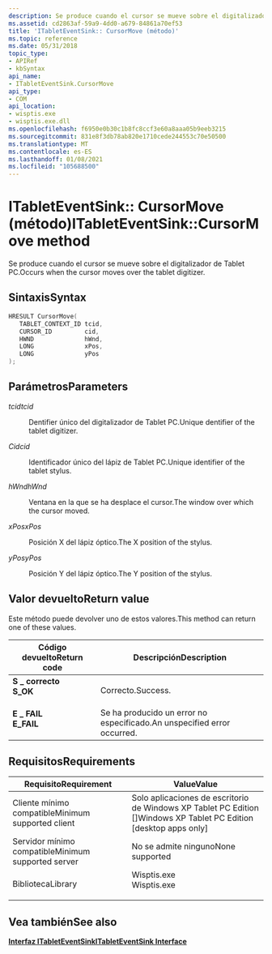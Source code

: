 ```yaml
---
description: Se produce cuando el cursor se mueve sobre el digitalizador de Tablet PC.
ms.assetid: cd2863af-59a9-4dd0-a679-84861a70ef53
title: 'ITabletEventSink:: CursorMove (método)'
ms.topic: reference
ms.date: 05/31/2018
topic_type:
- APIRef
- kbSyntax
api_name:
- ITabletEventSink.CursorMove
api_type:
- COM
api_location:
- wisptis.exe
- wisptis.exe.dll
ms.openlocfilehash: f6950e0b30c1b8fc8ccf3e60a8aaa05b9eeb3215
ms.sourcegitcommit: 831e8f3db78ab820e1710cede244553c70e50500
ms.translationtype: MT
ms.contentlocale: es-ES
ms.lasthandoff: 01/08/2021
ms.locfileid: "105688500"
---
```

# <a name="itableteventsinkcursormove-method"></a><span data-ttu-id="0742b-103">ITabletEventSink:: CursorMove (método)</span><span class="sxs-lookup"><span data-stu-id="0742b-103">ITabletEventSink::CursorMove method</span></span>

<span data-ttu-id="0742b-104">Se produce cuando el cursor se mueve sobre el digitalizador de Tablet PC.</span><span class="sxs-lookup"><span data-stu-id="0742b-104">Occurs when the cursor moves over the tablet digitizer.</span></span>

## <a name="syntax"></a><span data-ttu-id="0742b-105">Sintaxis</span><span class="sxs-lookup"><span data-stu-id="0742b-105">Syntax</span></span>


```C++
HRESULT CursorMove(
   TABLET_CONTEXT_ID tcid,
   CURSOR_ID         cid,
   HWND              hWnd,
   LONG              xPos,
   LONG              yPos
);
```



## <a name="parameters"></a><span data-ttu-id="0742b-106">Parámetros</span><span class="sxs-lookup"><span data-stu-id="0742b-106">Parameters</span></span>

<dl> <dt>

<span data-ttu-id="0742b-107">*tcid*</span><span class="sxs-lookup"><span data-stu-id="0742b-107">*tcid*</span></span> 
</dt> <dd>

<span data-ttu-id="0742b-108">Dentifier único del digitalizador de Tablet PC.</span><span class="sxs-lookup"><span data-stu-id="0742b-108">Unique dentifier of the tablet digitizer.</span></span>

</dd> <dt>

<span data-ttu-id="0742b-109">*Cid*</span><span class="sxs-lookup"><span data-stu-id="0742b-109">*cid*</span></span> 
</dt> <dd>

<span data-ttu-id="0742b-110">Identificador único del lápiz de Tablet PC.</span><span class="sxs-lookup"><span data-stu-id="0742b-110">Unique identifier of the tablet stylus.</span></span>

</dd> <dt>

<span data-ttu-id="0742b-111">*hWnd*</span><span class="sxs-lookup"><span data-stu-id="0742b-111">*hWnd*</span></span> 
</dt> <dd>

<span data-ttu-id="0742b-112">Ventana en la que se ha desplace el cursor.</span><span class="sxs-lookup"><span data-stu-id="0742b-112">The window over which the cursor moved.</span></span>

</dd> <dt>

<span data-ttu-id="0742b-113">*xPos*</span><span class="sxs-lookup"><span data-stu-id="0742b-113">*xPos*</span></span> 
</dt> <dd>

<span data-ttu-id="0742b-114">Posición X del lápiz óptico.</span><span class="sxs-lookup"><span data-stu-id="0742b-114">The X position of the stylus.</span></span>

</dd> <dt>

<span data-ttu-id="0742b-115">*yPos*</span><span class="sxs-lookup"><span data-stu-id="0742b-115">*yPos*</span></span> 
</dt> <dd>

<span data-ttu-id="0742b-116">Posición Y del lápiz óptico.</span><span class="sxs-lookup"><span data-stu-id="0742b-116">The Y position of the stylus.</span></span>

</dd> </dl>

## <a name="return-value"></a><span data-ttu-id="0742b-117">Valor devuelto</span><span class="sxs-lookup"><span data-stu-id="0742b-117">Return value</span></span>

<span data-ttu-id="0742b-118">Este método puede devolver uno de estos valores.</span><span class="sxs-lookup"><span data-stu-id="0742b-118">This method can return one of these values.</span></span>



| <span data-ttu-id="0742b-119">Código devuelto</span><span class="sxs-lookup"><span data-stu-id="0742b-119">Return code</span></span>                                                                            | <span data-ttu-id="0742b-120">Descripción</span><span class="sxs-lookup"><span data-stu-id="0742b-120">Description</span></span>                               |
|----------------------------------------------------------------------------------------|-------------------------------------------|
| <dl> <span data-ttu-id="0742b-121"><dt>**S \_ correcto**</dt></span><span class="sxs-lookup"><span data-stu-id="0742b-121"><dt>**S\_OK**</dt></span></span> </dl>   | <span data-ttu-id="0742b-122">Correcto.</span><span class="sxs-lookup"><span data-stu-id="0742b-122">Success.</span></span><br/>                       |
| <dl> <span data-ttu-id="0742b-123"><dt>**E \_ FAIL**</dt></span><span class="sxs-lookup"><span data-stu-id="0742b-123"><dt>**E\_FAIL**</dt></span></span> </dl> | <span data-ttu-id="0742b-124">Se ha producido un error no especificado.</span><span class="sxs-lookup"><span data-stu-id="0742b-124">An unspecified error occurred.</span></span><br/> |



 

## <a name="requirements"></a><span data-ttu-id="0742b-125">Requisitos</span><span class="sxs-lookup"><span data-stu-id="0742b-125">Requirements</span></span>



| <span data-ttu-id="0742b-126">Requisito</span><span class="sxs-lookup"><span data-stu-id="0742b-126">Requirement</span></span> | <span data-ttu-id="0742b-127">Value</span><span class="sxs-lookup"><span data-stu-id="0742b-127">Value</span></span> |
|-------------------------------------|----------------------------------------------------------------------------------------|
| <span data-ttu-id="0742b-128">Cliente mínimo compatible</span><span class="sxs-lookup"><span data-stu-id="0742b-128">Minimum supported client</span></span><br/> | <span data-ttu-id="0742b-129">Solo aplicaciones de escritorio de Windows XP Tablet PC Edition \[\]</span><span class="sxs-lookup"><span data-stu-id="0742b-129">Windows XP Tablet PC Edition \[desktop apps only\]</span></span><br/>                          |
| <span data-ttu-id="0742b-130">Servidor mínimo compatible</span><span class="sxs-lookup"><span data-stu-id="0742b-130">Minimum supported server</span></span><br/> | <span data-ttu-id="0742b-131">No se admite ninguno</span><span class="sxs-lookup"><span data-stu-id="0742b-131">None supported</span></span><br/>                                                              |
| <span data-ttu-id="0742b-132">Biblioteca</span><span class="sxs-lookup"><span data-stu-id="0742b-132">Library</span></span><br/>                  | <dl> <span data-ttu-id="0742b-133"><dt>Wisptis.exe</dt></span><span class="sxs-lookup"><span data-stu-id="0742b-133"><dt>Wisptis.exe</dt></span></span> </dl> |



## <a name="see-also"></a><span data-ttu-id="0742b-134">Vea también</span><span class="sxs-lookup"><span data-stu-id="0742b-134">See also</span></span>

<dl> <dt>

[<span data-ttu-id="0742b-135">**Interfaz ITabletEventSink**</span><span class="sxs-lookup"><span data-stu-id="0742b-135">**ITabletEventSink Interface**</span></span>](itableteventsink.md)
</dt> </dl>

 

 




